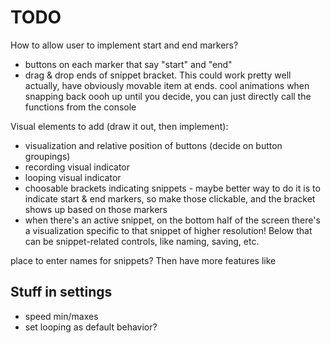 # TODO

How to allow user to implement start and end markers?
- buttons on each marker that say "start" and "end"
- drag & drop ends of snippet bracket. This could work pretty well actually, have obviously movable item at ends. cool animations when snapping back oooh
up until you decide, you can just directly call the functions from the console

Visual elements to add (draw it out, then implement):
- visualization and relative position of buttons (decide on button groupings)
- recording visual indicator
- looping visual indicator
- choosable brackets indicating snippets - maybe better way to do it is to indicate start & end markers, so make those clickable, and the bracket shows up based on those markers
- when there's an active snippet, on the bottom half of the screen there's a visualization specific to that snippet of higher resolution! Below that can be snippet-related controls, like naming, saving, etc.



place to enter names for snippets? Then have more features like


## Stuff in settings
- speed min/maxes
- set looping as default behavior?